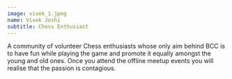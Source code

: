 ```yaml
---
image: vivek_1.jpeg
name: Vivek Joshi
subtitle: Chess Enthusiast
---
```

A community of volunteer Chess enthusiasts whose only aim behind BCC is to
have fun while playing the game and promote it equally amongst the young and
old ones. Once you attend the offline meetup events you will realise that the
passion is contagious.